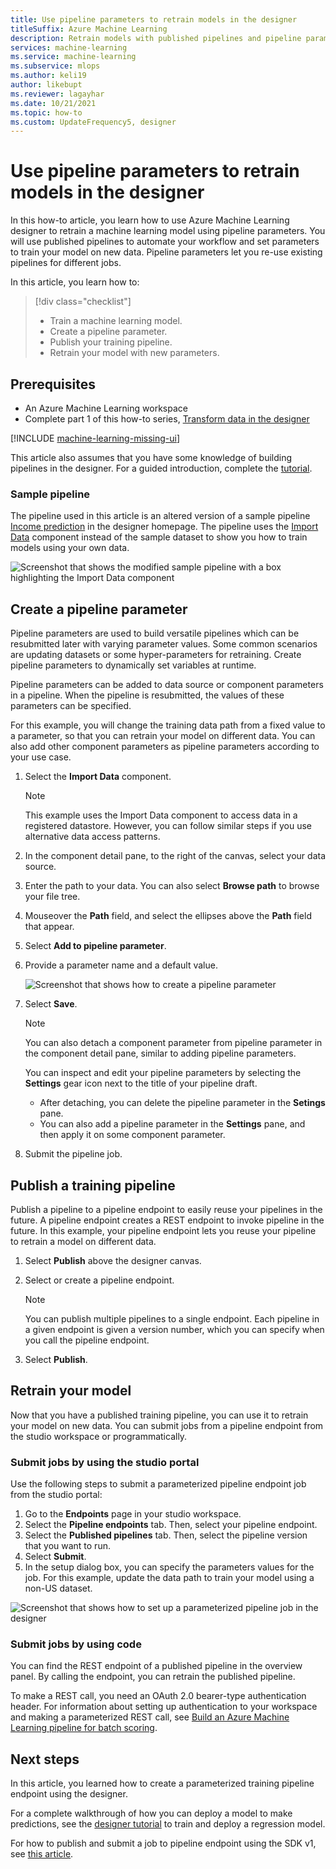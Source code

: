 ```yaml
---
title: Use pipeline parameters to retrain models in the designer
titleSuffix: Azure Machine Learning
description: Retrain models with published pipelines and pipeline parameters in Azure Machine Learning designer.
services: machine-learning
ms.service: machine-learning
ms.subservice: mlops
ms.author: keli19
author: likebupt
ms.reviewer: lagayhar
ms.date: 10/21/2021
ms.topic: how-to
ms.custom: UpdateFrequency5, designer
---
```


# Use pipeline parameters to retrain models in the designer


In this how-to article, you learn how to use Azure Machine Learning designer to retrain a machine learning model using pipeline parameters. You will use published pipelines to automate your workflow and set parameters to train your model on new data. Pipeline parameters let you re-use existing pipelines for different jobs.  

In this article, you learn how to:

> [!div class="checklist"]
> * Train a machine learning model.
> * Create a pipeline parameter.
> * Publish your training pipeline.
> * Retrain your model with new parameters.

## Prerequisites

* An Azure Machine Learning workspace
* Complete part 1 of this how-to series, [Transform data in the designer](how-to-designer-transform-data.md)

[!INCLUDE [machine-learning-missing-ui](../includes/machine-learning-missing-ui.md)]

This article also assumes that you have some knowledge of building pipelines in the designer. For a guided introduction, complete the [tutorial](tutorial-designer-automobile-price-train-score.md). 

### Sample pipeline

The pipeline used in this article is an altered version of a sample pipeline [Income prediction](samples-designer.md#classification) in the designer homepage. The pipeline uses the [Import Data](../algorithm-module-reference/import-data.md) component instead of the sample dataset to show you how to train models using your own data.

![Screenshot that shows the modified sample pipeline with a box highlighting the Import Data component](./media/how-to-retrain-designer/modified-sample-pipeline.png)

## Create a pipeline parameter

Pipeline parameters are used to build versatile pipelines which can be resubmitted later with varying parameter values. Some common scenarios are updating datasets or some hyper-parameters for retraining. Create pipeline parameters to dynamically set variables at runtime. 

Pipeline parameters can be added to data source or component parameters in a pipeline. When the pipeline is resubmitted, the values of these parameters can be specified.

For this example, you will change the training data path from a fixed value to a parameter, so that you can retrain your model on different data. You can also add other component parameters as pipeline parameters according to your use case.

1. Select the **Import Data** component.

    > [!NOTE]
    > This example uses the Import Data component to access data in a registered datastore. However, you can follow similar steps if you use alternative data access patterns.

1. In the component detail pane, to the right of the canvas, select your data source.

1. Enter the path to your data. You can also select **Browse path** to browse your file tree. 

1. Mouseover the **Path** field, and select the ellipses above the **Path** field that appear.

1. Select **Add to pipeline parameter**.

1. Provide a parameter name and a default value.

   ![Screenshot that shows how to create a pipeline parameter](media/how-to-retrain-designer/add-pipeline-parameter.png)

1. Select **Save**.

   > [!NOTE]
   > You can also detach a component parameter from pipeline parameter in the component detail pane, similar to adding pipeline parameters.
   >
   > You can inspect and edit your pipeline parameters by selecting the **Settings** gear icon next to the title of your pipeline draft. 
   >    - After detaching, you can delete the pipeline parameter in the **Setings** pane.
   >    - You can also add a pipeline parameter in the **Settings** pane, and then apply it on some component parameter.

1. Submit the pipeline job.

## Publish a training pipeline

Publish a pipeline to a pipeline endpoint to easily reuse your pipelines in the future. A pipeline endpoint creates a REST endpoint to invoke pipeline in the future. In this example, your pipeline endpoint lets you reuse your pipeline to retrain a model on different data.

1. Select **Publish** above the designer canvas.
1. Select or create a pipeline endpoint.

   > [!NOTE]
   > You can publish multiple pipelines to a single endpoint. Each pipeline in a given endpoint is given a version number, which you can specify when you call the pipeline endpoint.

1. Select **Publish**.

## Retrain your model

Now that you have a published training pipeline, you can use it to retrain your model on new data. You can submit jobs from a pipeline endpoint from the studio workspace or programmatically.

### Submit jobs by using the studio portal

Use the following steps to submit a parameterized pipeline endpoint job from the studio portal:

1. Go to the **Endpoints** page in your studio workspace.
1. Select the **Pipeline endpoints** tab. Then, select your pipeline endpoint.
1. Select the **Published pipelines** tab. Then, select the pipeline version that you want to run.
1. Select **Submit**.
1. In the setup dialog box, you can specify the parameters values for the job. For this example, update the data path to train your model using a non-US dataset.

![Screenshot that shows how to set up a parameterized pipeline job in the designer](./media/how-to-retrain-designer/published-pipeline-run.png)

### Submit jobs by using code

You can find the REST endpoint of a published pipeline in the overview panel. By calling the endpoint, you can retrain the published pipeline.

To make a REST call, you need an OAuth 2.0 bearer-type authentication header. For information about setting up authentication to your workspace and making a parameterized REST call, see [Build an Azure Machine Learning pipeline for batch scoring](../tutorial-pipeline-batch-scoring-classification.md#publish-and-run-from-a-rest-endpoint).

## Next steps

In this article, you learned how to create a parameterized training pipeline endpoint using the designer.

For a complete walkthrough of how you can deploy a model to make predictions, see the [designer tutorial](tutorial-designer-automobile-price-train-score.md) to train and deploy a regression model.

For how to publish and submit a job to pipeline endpoint using the SDK v1, see [this article](how-to-deploy-pipelines.md).
